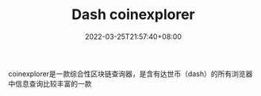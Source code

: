 ﻿---
weight: 
title: "Dash coinexplorer"
description: "coinexplorer是一款综合性区块链查询器，是含有达世币（dash）的所有浏览器中信息查询比较丰富的一款"
date: 2022-03-25T21:57:40+08:00
lastmod: 2022-03-25T16:45:40+08:00
draft: false
authors: ["Metabd"]
featuredImage: "dash-coinexplorer.png"
link: ""
tags: ["区块链浏览器","Dash coinexplorer"]
categories: ["navigation"]
navigation: ["区块链浏览器"]
lightgallery: true
toc: true
pinned: false
recommend: false
recommend1: false
---
coinexplorer是一款综合性区块链查询器，是含有达世币（dash）的所有浏览器中信息查询比较丰富的一款
